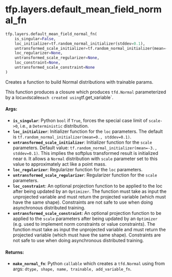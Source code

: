 <div itemscope itemtype="http://developers.google.com/ReferenceObject">
<meta itemprop="name" content="tfp.layers.default_mean_field_normal_fn" />
<meta itemprop="path" content="Stable" />
</div>

# tfp.layers.default_mean_field_normal_fn

``` python
tfp.layers.default_mean_field_normal_fn(
    is_singular=False,
    loc_initializer=tf.random_normal_initializer(stddev=0.1),
    untransformed_scale_initializer=tf.random_normal_initializer(mean=-3.0, stddev=0.1),
    loc_regularizer=None,
    untransformed_scale_regularizer=None,
    loc_constraint=None,
    untransformed_scale_constraint=None
)
```

Creates a function to build Normal distributions with trainable params.

This function produces a closure which produces `tfd.Normal`
parameterized by a loc` and `scale` each created using `tf.get_variable`.

#### Args:

* <b>`is_singular`</b>: Python `bool` if `True`, forces the special case limit of
    `scale->0`, i.e., a `Deterministic` distribution.
* <b>`loc_initializer`</b>: Initializer function for the `loc` parameters.
    The default is `tf.random_normal_initializer(mean=0., stddev=0.1)`.
* <b>`untransformed_scale_initializer`</b>: Initializer function for the `scale`
    parameters. Default value: `tf.random_normal_initializer(mean=-3.,
    stddev=0.1)`. This implies the softplus transformed result is initialized
    near `0`. It allows a `Normal` distribution with `scale` parameter set to
    this value to approximately act like a point mass.
* <b>`loc_regularizer`</b>: Regularizer function for the `loc` parameters.
* <b>`untransformed_scale_regularizer`</b>: Regularizer function for the `scale`
    parameters.
* <b>`loc_constraint`</b>: An optional projection function to be applied to the
    loc after being updated by an `Optimizer`. The function must take as input
    the unprojected variable and must return the projected variable (which
    must have the same shape). Constraints are not safe to use when doing
    asynchronous distributed training.
* <b>`untransformed_scale_constraint`</b>: An optional projection function to be
    applied to the `scale` parameters after being updated by an `Optimizer`
    (e.g. used to implement norm constraints or value constraints). The
    function must take as input the unprojected variable and must return the
    projected variable (which must have the same shape). Constraints are not
    safe to use when doing asynchronous distributed training.


#### Returns:

* <b>`make_normal_fn`</b>: Python `callable` which creates a `tfd.Normal`
    using from args: `dtype, shape, name, trainable, add_variable_fn`.